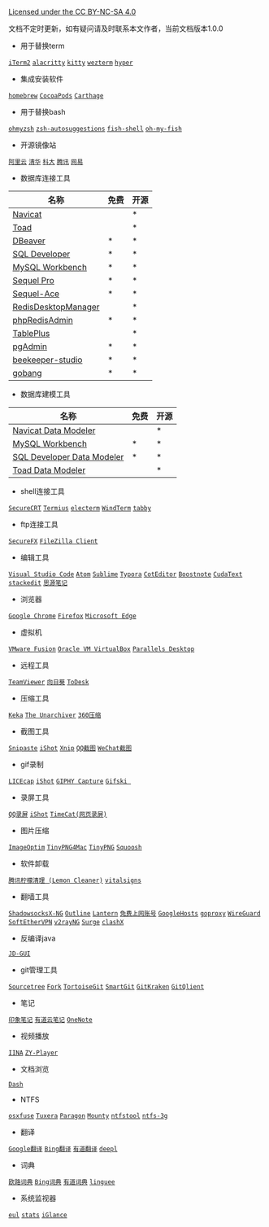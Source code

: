 [Licensed under the CC BY-NC-SA 4.0](https://creativecommons.org/licenses/by-nc-sa/4.0/deed.zh)

文档不定时更新，如有疑问请及时联系本文作者，当前文档版本1.0.0

- 用于替换term

[`iTerm2`](https://github.com/gnachman/iTerm2) [`alacritty`](https://github.com/alacritty/alacritty) [`kitty`](https://github.com/kovidgoyal/kitty) [`wezterm`](https://github.com/wez/wezterm) [`hyper`](https://github.com/vercel/hyper) 

- 集成安装软件

[`homebrew`](https://brew.sh/) [`CocoaPods`](https://github.com/CocoaPods/CocoaPods) [`Carthage`](https://github.com/Carthage/Carthage) 

* 用于替换bash

[`ohmyzsh`](https://github.com/ohmyzsh/ohmyzsh) [`zsh-autosuggestions`](https://github.com/zsh-users/zsh-autosuggestions) [`fish-shell`](https://github.com/fish-shell/fish-shell) [`oh-my-fish`](https://github.com/oh-my-fish/oh-my-fish) 

- 开源镜像站

[`阿里云`](https://developer.aliyun.com/mirror/) [`清华`](https://mirrors.tuna.tsinghua.edu.cn/) [`科大`](https://mirrors.ustc.edu.cn/) [`腾讯`](https://mirrors.cloud.tencent.com/) [`网易`](http://mirrors.163.com/)

- 数据库连接工具

| 名称                                                         | 免费 | 开源 |
| ------------------------------------------------------------ | ---- | ---- |
| [Navicat](https://www.navicat.com.cn/products)               |      | *    |
| [Toad](https://www.quest.com/toad/)                          |      | *    |
| [DBeaver](https://dbeaver.io/download/)                      | *    | *    |
| [SQL Developer](https://www.oracle.com/tools/downloads/sqldev-downloads.html) | *    | *    |
| [MySQL Workbench](https://dev.mysql.com/downloads/workbench/) | *    | *    |
| [Sequel Pro](https://github.com/sequelpro/sequelpro)         | *    | *    |
| [Sequel-Ace](https://github.com/Sequel-Ace/Sequel-Ace)       | *    | *    |
| [RedisDesktopManager](https://redisdesktop.com/pricing)      |      | *    |
| [phpRedisAdmin](https://github.com/ErikDubbelboer/phpRedisAdmin) | *    | *    |
| [TablePlus](https://tableplus.com/)                          |      | *    |
| [pgAdmin](https://www.pgadmin.org/download/)                 | *    | *    |
| [beekeeper-studio](https://github.com/beekeeper-studio/beekeeper-studio) | *    | *    |
| [gobang](https://github.com/TaKO8Ki/gobang)                  | *    | *    |

- 数据库建模工具

| 名称                                                         | 免费 | 开源 |
| ------------------------------------------------------------ | ---- | ---- |
| [Navicat Data Modeler](https://www.navicat.com.cn/products)  |      | *    |
| [MySQL Workbench](https://dev.mysql.com/downloads/workbench/) | *    | *    |
| [SQL Developer Data Modeler](https://www.oracle.com/tools/downloads/sql-data-modeler-downloads.html) | *    | *    |
| [Toad Data Modeler](https://www.quest.com/products/toad-data-modeler/) |      | *    |

- shell连接工具

[`SecureCRT`](https://www.vandyke.com/cgi-bin/releases.php?product=securecrt) [`Termius`](https://www.termius.com/mac-os) [`electerm`](https://github.com/electerm/electerm) [`WindTerm`](https://github.com/kingToolbox/WindTerm) [`tabby`](https://github.com/Eugeny/tabby) 

- ftp连接工具

[`SecureFX`](https://www.vandyke.com/cgi-bin/releases.php?product=securefx) [`FileZilla Client`](https://filezilla-project.org/download.php?type=client)

- 编辑工具

[`Visual Studio Code`](https://github.com/microsoft/vscode) [`Atom`](https://github.com/atom/atom) [`Sublime`](https://www.sublimetext.com/3) [`Typora`](https://www.typora.io/) [`CotEditor`](https://github.com/coteditor/CotEditor) [`Boostnote`](https://github.com/BoostIO/Boostnote) [`CudaText`](http://uvviewsoft.com/cudatext/download.html) [`stackedit`](https://github.com/benweet/stackedit) [`思源笔记`](https://github.com/siyuan-note/siyuan) 

- 浏览器

[`Google Chrome`](https://www.google.cn/chrome/) [`Firefox`](https://www.firefox.com.cn/download/) [`Microsoft Edge`](https://www.microsoft.com/en-us/edge) 

- 虚拟机

[`VMware Fusion`](https://www.vmware.com/cn/products/fusion/fusion-evaluation.html) [`Oracle VM VirtualBox`](https://www.virtualbox.org/wiki/Downloads) [`Parallels Desktop`](https://www.parallels.cn/products/desktop/)

- 远程工具

[`TeamViewer`](https://www.teamviewer.cn/cn/download/mac-os/) [`向日葵`](https://sunlogin.oray.com/download/) [`ToDesk`](https://www.todesk.com/download.html) 

- 压缩工具

[`Keka`](https://github.com/aonez/Keka) [`The Unarchiver`](https://www.theunarchiver.com/) [`360压缩`](https://yasuo.360.cn/) 

- 截图工具

[`Snipaste`](https://www.snipaste.com/download.html) [`iShot`](https://www.better365.cn/) [`Xnip`](https://zh.xnipapp.com/) [`QQ截图`]() [`WeChat截图`]()

- gif录制

[`LICEcap`](https://github.com/justinfrankel/licecap) [`iShot`](https://www.better365.cn/) [`GIPHY Capture`](https://apps.apple.com/cn/app/giphy-capture-the-gif-maker/id668208984) [`Gifski `](https://apps.apple.com/cn/app/gifski/id1351639930)

- 录屏工具

[`QQ录屏`]() [`iShot`](https://www.better365.cn/) [`TimeCat(网页录屏)`](https://github.com/oct16/TimeCat) 

- 图片压缩

[`ImageOptim`](https://imageoptim.com/mac) [`TinyPNG4Mac`](https://github.com/kyleduo/TinyPNG4Mac) [`TinyPNG`](https://tinypng.com/) [`Squoosh`](https://github.com/GoogleChromeLabs/squoosh) 

- 软件卸载

[`腾讯柠檬清理 (Lemon Cleaner)`](https://lemon.qq.com/) [`vitalsigns`](https://www.disometric.com/vitalsigns/) 

- 翻墙工具

[`ShadowsocksX-NG`](https://github.com/shadowsocks/ShadowsocksX-NG) [`Outline`](https://github.com/Jigsaw-Code/outline-client) [`Lantern`](https://github.com/getlantern/lantern) [`免费上网账号`](https://free-ss.site/) [`GoogleHosts`](https://github.com/googlehosts/hosts) [`goproxy`](https://github.com/snail007/goproxy) [`WireGuard`](https://github.com/WireGuard/WireGuard) [`SoftEtherVPN`](https://github.com/SoftEtherVPN/SoftEtherVPN) [`v2rayNG`](https://github.com/2dust/v2rayNG) [`Surge`](https://nssurge.com/) [`clashX`](https://github.com/yichengchen/clashX) 

- 反编译java

[`JD-GUI`](https://github.com/java-decompiler/jd-gui)

- git管理工具

[`Sourcetree`](https://www.sourcetreeapp.com/) [`Fork`](https://www.git-fork.com/) [`TortoiseGit`](https://tortoisegit.org/download/) [`SmartGit`](https://www.syntevo.com/smartgit/download/) [`GitKraken`](https://www.gitkraken.com/download) [`GitQlient`](https://github.com/francescmm/GitQlient) 

- 笔记

[`印象笔记`](https://www.yinxiang.com/) [`有道云笔记`](https://note.youdao.com/) [`OneNote`](https://www.onenote.com/download)

- 视频播放

[`IINA`](https://github.com/iina/iina) [`ZY-Player`](https://github.com/Hunlongyu/ZY-Player) 

- 文档浏览

[`Dash`](https://kapeli.com/dash) 

- NTFS

[`osxfuse`](https://github.com/osxfuse/osxfuse) [`Tuxera`](https://www.ntfsformac.cc/xiazai.html) [`Paragon`](https://www.ntfsformac.cn/xiazai.html) [`Mounty`](https://mounty.app/) [`ntfstool`](https://github.com/ntfstool/ntfstool) [`ntfs-3g`](https://github.com/tuxera/ntfs-3g) 

- 翻译

[`Google翻译`](https://translate.google.cn/) [`Bing翻译`](https://cn.bing.com/Translator) [`有道翻译`](http://fanyi.youdao.com/) [`deepl`](https://www.deepl.com/translator) 

- 词典

[`欧路词典`](https://www.eudic.net/v4/en/app/eudic) [`Bing词典`](https://www.bing.com/dict/) [`有道词典`](http://cidian.youdao.com/) [`linguee`](https://www.linguee.com/) 


- 系统监视器

[`eul`](https://github.com/gao-sun/eul) [`stats`](https://github.com/exelban/stats) [`iGlance`](https://github.com/iglance/iGlance) 